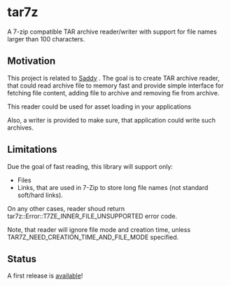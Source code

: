 # tar7z
A 7-zip compatible TAR archive reader/writer with support for file names larger than 100 characters.

## Motivation

This project is related to [Saddy](https://github.com/mamontov-cpp/saddy-graphics-engine-2d) . The goal is to create TAR archive reader, that could read archive file to memory fast and provide simple interface for fetching file content, adding file to archive and removing fie from archive.

This reader could be used for asset loading in  your  applications

Also, a writer is provided to make sure, that application could write such archives.

## Limitations

Due the goal of fast reading, this library will support only:

 * Files
 * Links, that are used in 7-Zip to store long file names (not standard soft/hard links).

On any other cases, reader shoud return tar7z::Error::T7ZE_INNER_FILE_UNSUPPORTED error code. 

Note, that reader will ignore file mode and creation time, unless TAR7Z_NEED_CREATION_TIME_AND_FILE_MODE specified. 

## Status

A first release is [available](https://github.com/mamontov-cpp/tar7z/releases/tag/1.0)!
